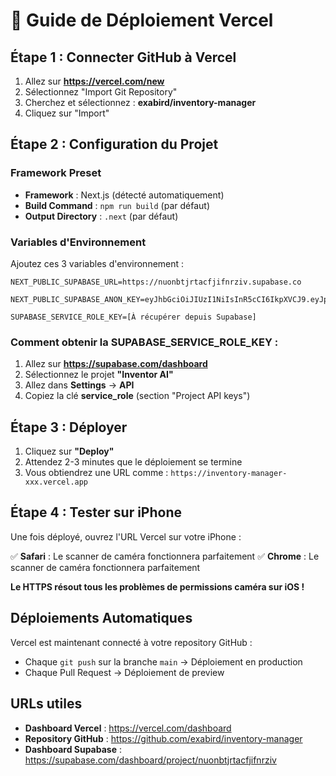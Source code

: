 # 🚀 Guide de Déploiement Vercel

## Étape 1 : Connecter GitHub à Vercel

1. Allez sur **https://vercel.com/new**
2. Sélectionnez "Import Git Repository"
3. Cherchez et sélectionnez : **exabird/inventory-manager**
4. Cliquez sur "Import"

## Étape 2 : Configuration du Projet

### Framework Preset
- **Framework** : Next.js (détecté automatiquement)
- **Build Command** : `npm run build` (par défaut)
- **Output Directory** : `.next` (par défaut)

### Variables d'Environnement

Ajoutez ces 3 variables d'environnement :

```env
NEXT_PUBLIC_SUPABASE_URL=https://nuonbtjrtacfjifnrziv.supabase.co

NEXT_PUBLIC_SUPABASE_ANON_KEY=eyJhbGciOiJIUzI1NiIsInR5cCI6IkpXVCJ9.eyJpc3MiOiJzdXBhYmFzZSIsInJlZiI6Im51b25idGpydGFjZmppZm5yeml2Iiwicm9sZSI6ImFub24iLCJpYXQiOjE3NjA5ODAzNjQsImV4cCI6MjA3NjU1NjM2NH0.WvQNCCfVv9_QBmHlCQZcoq8rnftgL_5stiAzD_Kt8H4

SUPABASE_SERVICE_ROLE_KEY=[À récupérer depuis Supabase]
```

### Comment obtenir la SUPABASE_SERVICE_ROLE_KEY :

1. Allez sur **https://supabase.com/dashboard**
2. Sélectionnez le projet **"Inventor AI"**
3. Allez dans **Settings** → **API**
4. Copiez la clé **service_role** (section "Project API keys")

## Étape 3 : Déployer

1. Cliquez sur **"Deploy"**
2. Attendez 2-3 minutes que le déploiement se termine
3. Vous obtiendrez une URL comme : `https://inventory-manager-xxx.vercel.app`

## Étape 4 : Tester sur iPhone

Une fois déployé, ouvrez l'URL Vercel sur votre iPhone :

✅ **Safari** : Le scanner de caméra fonctionnera parfaitement
✅ **Chrome** : Le scanner de caméra fonctionnera parfaitement

**Le HTTPS résout tous les problèmes de permissions caméra sur iOS !**

## Déploiements Automatiques

Vercel est maintenant connecté à votre repository GitHub :
- Chaque `git push` sur la branche `main` → Déploiement en production
- Chaque Pull Request → Déploiement de preview

## URLs utiles

- **Dashboard Vercel** : https://vercel.com/dashboard
- **Repository GitHub** : https://github.com/exabird/inventory-manager
- **Dashboard Supabase** : https://supabase.com/dashboard/project/nuonbtjrtacfjifnrziv




